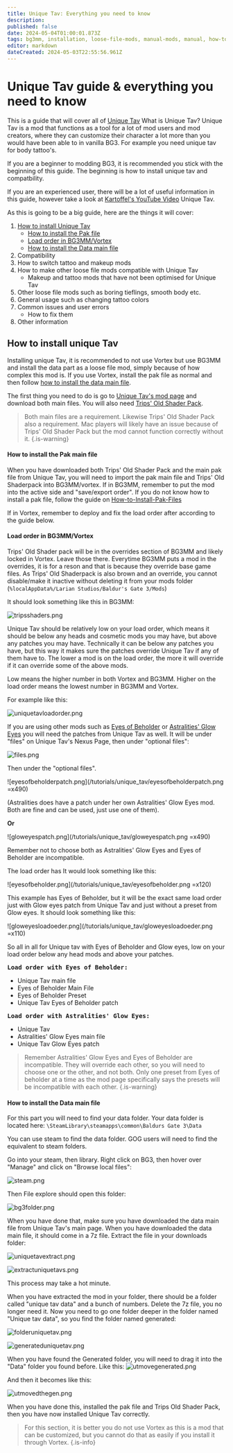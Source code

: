 ```yaml
---
title: Unique Tav: Everything you need to know
description: 
published: false
date: 2024-05-04T01:00:01.873Z
tags: bg3mm, installation, loose-file-mods, manual-mods, manual, how-to, unique-tav, loose-file, loose
editor: markdown
dateCreated: 2024-05-03T22:55:56.961Z
---
```


# Unique Tav guide & everything you need to know

This is a guide that will cover all of [Unique Tav](https://www.nexusmods.com/baldursgate3/mods/2754)
What is Unique Tav? Unique Tav is a mod that functions as a tool for a lot of mod users and mod creators, where they can customize their character a lot more than you would have been able to in vanilla BG3. For example you need unique tav for body tattoo's.

If you are a beginner to modding BG3, it is recommended you stick with the beginning of this guide. 
The beginning is how to install unique tav and compatbility. 

If you are an experienced user, there will be a lot of useful information in this guide, however take a look at [Kartoffel's YouTube Video](https://www.youtube.com/watch?v=g67eTrz9fWg) Unique Tav.

As this is going to be a big guide, here are the things it will cover:
1. [How to install Unique Tav](#how-to-install-unique-tav)
	- [How to install the Pak file](#how-to-install-the-pak-main-file)
  	- [Load order in BG3MM/Vortex](#load-order-in-bg3mm/vortex)
  	- [How to install the Data main file](#how-to-install-the-data-main-file)
1. Compatibility 
1. How to switch tattoo and makeup mods 
1. How to make other loose file mods compatible with Unique Tav 
	- Makeup and tattoo mods that have not been optimised for Unique Tav 
1. Other loose file mods such as boring tieflings, smooth body etc. 
1. General usage such as changing tattoo colors
1. Common issues and user errors 
	- How to fix them 
1. Other information


## How to install unique Tav
Installing unique Tav, it is recommended to not use Vortex but use BG3MM and install the data part as a loose file mod, simply because of how complex this mod is. If you use Vortex, install the pak file as normal and then follow [how to install the data main file](#how-to-install-the-data-main-file-in-unique-tav).

The first thing you need to do is go to [Unique Tav's mod page](https://www.nexusmods.com/baldursgate3/mods/2754) and download both main files.
You will also need [Trips' Old Shader Pack](https://www.nexusmods.com/baldursgate3/mods/4752).

> Both main files are a requirement. 
> Likewise Trips' Old Shader Pack also a requirement. 
> Mac players will likely have an issue because of Trips' Old Shader Pack but the mod cannot function correctly without it. 
{.is-warning}

#### How to install the Pak main file

When you have downloaded both Trips' Old Shader Pack and the main pak file from Unique Tav, you will need to import the pak main file and Trips' Old Shaderpack into BG3MM/vortex.
If in BG3MM, remember to put the mod into the active side and "save/export order". 
If you do not know how to install a pak file, follow the guide on [How-to-Install-Pak-Files](/Tutorials/Mod-Use/How-to-Install-Pak-Files)

If in Vortex, remember to deploy and fix the load order after according to the guide below.

#### Load order in BG3MM/Vortex

Trips' Old Shader pack will be in the overrides section of BG3MM and likely locked in Vortex. 
Leave those there. Everytime BG3MM puts a mod in the overrides, it is for a reson and that is because they override base game files. As Trips' Old Shaderpack is also brown and an override, you cannot disable/make it inactive without deleting it from your mods folder (`%localAppData%/Larian Studios/Baldur's Gate 3/Mods`)

It should look something like this in BG3MM: 

![tripsshaders.png](/tutorials/unique_tav/tripsshaders.png)

Unique Tav should be relatively low on your load order, which means it should be below any heads and cosmetic mods you may have, but above any patches you may have. Technically it can be below any patches you have, but this way it makes sure the patches override Unique Tav if any of them have to. The lower a mod is on the load order, the more it will override if it can override some of the above mods.

Low means the higher number in both Vortex and BG3MM. 
Higher on the load order means the lowest number in BG3MM and Vortex.

For example like this: 

![uniquetavloadorder.png](/tutorials/unique_tav/uniquetavloadorder.png)

If you are using other mods such as [Eyes of Beholder](https://www.nexusmods.com/baldursgate3/mods/315) or [Astralities' Glow Eyes](https://www.nexusmods.com/baldursgate3/mods/4964) you will need the patches from Unique Tav as well. It will be under "files" on Unique Tav's Nexus Page, then under "optional files":

![files.png](/tutorials/unique_tav/files.png)

Then under the "optional files". 

![eyesofbeholderpatch.png](/tutorials/unique_tav/eyesofbeholderpatch.png =x490)

(Astralities does have a patch under her own Astralities' Glow Eyes mod. Both are fine and can be used, just use one of them). 

**Or**

![gloweyespatch.png](/tutorials/unique_tav/gloweyespatch.png =x490)

Remember not to choose both as Astralities' Glow Eyes and Eyes of Beholder are incompatible.

The load order has It would look something like this: 

![eyesofbeholder.png](/tutorials/unique_tav/eyesofbeholder.png =x120)

This example has Eyes of Beholder, but it will be the exact same load order just with Glow eyes patch from Unique Tav and just without a preset from Glow eyes. It should look something like this:

![gloweyesloadoeder.png](/tutorials/unique_tav/gloweyesloadoeder.png =x110)

So all in all for Unique tav with Eyes of Beholder and Glow eyes, low on your load order below any head mods and above your patches. 

<kbd>**Load order with Eyes of Beholder:**</kbd>
- Unique Tav main file 
- Eyes of Beholder Main File 
- Eyes of Beholder Preset
- Unique Tav Eyes of Beholder patch 

<kbd> **Load order with Astralities' Glow Eyes:** </kbd>
- Unique Tav 
- Astralities' Glow Eyes main file 
- Unique Tav Glow Eyes patch

> Remember Astralities' Glow Eyes and Eyes of Beholder are incompatible. They will override each other, so you will need to choose one or the other, and not both. 
> Only one preset from Eyes of beholder at a time as the mod page specifically says the presets will be incompatible with each other. 
{.is-warning}

#### How to install the Data main file


For this part you will need to find your data folder. Your data folder is located here: `\SteamLibrary\steamapps\common\Baldurs Gate 3\Data`

You can use steam to find the data folder. GOG users will need to find the equivalent to steam folders. 

Go into your steam, then library. Right click on BG3, then hover over "Manage" and click on "Browse local files": 

![steam.png](/tutorials/steam.png)

Then File explore should open this folder: 

![bg3folder.png](/tutorials/install_manual_mods/bg3folder.png)

When you have done that, make sure you have downloaded the data main file from Unique Tav's main page.
When you have downloaded the data main file, it should come in a 7z file. 
Extract the file in your downloads folder: 

![uniquetavextract.png](/tutorials/unique_tav/uniquetavextract.png)

![extractuniquetavs.png](/tutorials/unique_tav/extractuniquetavs.png)

This process may take a hot minute.

When you have extracted the mod in your folder, there should be a folder called "unique tav data" and a bunch of numbers.
Delete the 7z file, you no longer need it. 
Now you need to go one folder deeper in the folder named "Unique tav data", so you find the folder named generated: 

![folderuniquetav.png](/tutorials/unique_tav/folderuniquetav.png)

![generateduniquetav.png](/tutorials/unique_tav/generateduniquetav.png)

When you have found the Generated folder, you will need to drag it into the "Data" folder you found before. 
Like this: 
![utmovegenerated.png](/tutorials/unique_tav/utmovegenerated.png)

And then it becomes like this:

![utmovedthegen.png](/tutorials/unique_tav/utmovedthegen.png)

When you have done this, installed the pak file and Trips Old Shader Pack, then you have now installed Unique Tav correctly. 

> For this section, it is better you do not use Vortex as this is a mod that can be customized, but you cannot do that as easily if you install it through Vortex. 
{.is-info}









  
